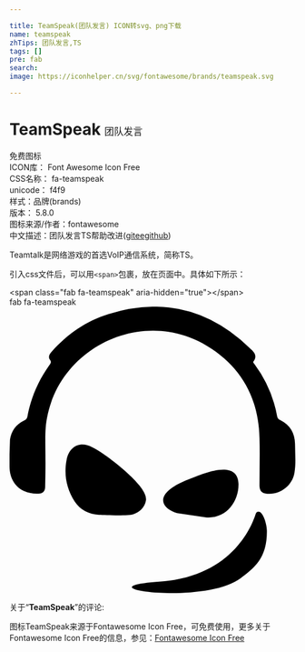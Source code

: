```yaml
---

title: TeamSpeak(团队发言) ICON转svg、png下载
name: teamspeak
zhTips: 团队发言,TS
tags: []
pre: fab
search: 
image: https://iconhelper.cn/svg/fontawesome/brands/teamspeak.svg

---
```


# TeamSpeak  <small style="font-size: 60%;font-weight: 100">团队发言</small>


<div class="detail-page">
<p>
<span><span class="badge-success badge">免费图标</span> </span>
<br/>
<span>
ICON库：
<span class="badge-secondary badge">Font Awesome Icon Free</span> 
</span>
<br/>
<span>
CSS名称：
<span class="badge-secondary badge">fa-teamspeak</span> 
</span>
<br/>
<span>
unicode：
<span class="badge-secondary badge">f4f9</span> 
<copy-btn content='f4f9' btn-title=""></copy-btn>
<copy-btn :content='String.fromCodePoint(parseInt("f4f9", 16))' btn-title="复制U"></copy-btn>
</span><br/><span>样式：<span class="badge-light badge">品牌(brands)</span></span>
<br/>
<span>
版本：
<span class="badge-secondary badge">5.8.0</span> 
</span>
<br/>
<span>图标来源/作者：<span class="badge-light badge">fontawesome</span></span> 
<br/>
<span class="zh-detail">中文描述：<span class="badge-primary badge">团队发言</span><span class="badge-primary badge">TS</span><span class="help-link"><span>帮助改进</span>(<a href="https://gitee.com/liuwave/icon-helper/edit/master/json/fontawesome/brands/teamspeak.json" target="_blank" rel="noopener noreferrer">gitee</a><a href="https://github.com/liuwave/icon-helper/edit/master/json/fontawesome/brands/teamspeak.json" target="_blank" rel="noopener noreferrer">github</a></span>)</span><br/>
</p>
</div><div class="description description alert alert-light">Teamtalk是网络游戏的首选VoIP通信系统，简称TS。</div>
<div class="alert alert-dark">
  <i class="fab fa-teamspeak fa-xs"></i>
  <i class="fab fa-teamspeak fa-sm"></i>
  <i class="fab fa-teamspeak fa-lg"></i>
  <i class="fab fa-teamspeak fa-2x"></i>
  <i class="fab fa-teamspeak fa-3x"></i>
  <i class="fab fa-teamspeak fa-5x"></i>
  <i class="fab fa-teamspeak fa-7x"></i>
</div>
<div>
  <p>引入css文件后，可以用<code>&lt;span&gt;</code>包裹，放在页面中。具体如下所示：    
  </p>
  <div class="alert alert-primary" style="font-size: 14px">
    &lt;span class="fab fa-teamspeak" aria-hidden="true"&gt;&lt;/span&gt;
    <copy-btn content='<span class="fab fa-teamspeak" aria-hidden="true"></span>'></copy-btn>
  </div>
  <div class="alert alert-secondary">
    <i class="fab fa-teamspeak"
    style="font-size: 24px"
    aria-hidden="true"></i> fab fa-teamspeak
    <copy-btn content="fab fa-teamspeak" btn-title="复制图标名称"></copy-btn>
  </div>
</div>
<div id="svg" class="svg-wrap">
<svg xmlns="http://www.w3.org/2000/svg" viewBox="0 0 512 512"><path d="M244.2 346.79c2.4-12.3-12-30-32.4-48.7-20.9-19.2-48.2-39.1-63.4-46.6-21.7-12-41.7-1.8-46.3 22.7-5 26.2 0 51.4 14.5 73.9 10.2 15.5 25.4 22.7 43.4 24 11.6.6 52.5 2.2 61.7-1 11.9-4.3 20.1-11.8 22.5-24.3zm205 20.8a5.22 5.22 0 0 0-8.3 2.4c-8 25.4-44.7 112.5-172.1 121.5-149.7 10.5 80.3 43.6 145.4-6.4 22.7-17.4 47.6-35 46.6-85.4-.4-10.1-4.9-26.69-11.6-32.1zm62-122.4c-.3-18.9-8.6-33.4-26-42.2-2.9-1.3-5-2.7-5.9-6.4A222.64 222.64 0 0 0 438.9 103c-1.1-1.5-3.5-3.2-2.2-5 8.5-11.5-.3-18-7-24.4Q321.4-31.11 177.4 13.09c-40.1 12.3-73.9 35.6-102 67.4-4 4.3-6.7 9.1-3 14.5 3 4 1.3 6.2-1 9.3C51.6 132 38.2 162.59 32.1 196c-.7 4.3-2.9 6-6.4 7.8-14.2 7-22.5 18.5-24.9 34L0 264.29v20.9c0 30.8 21 50.4 51.8 49 7.7-.3 11.7-4.3 12-11.5 2-77.5-2.4-95.4 3.7-125.8C92.1 72.39 234.3 5 345.3 65.39 411.4 102 445.7 159 447.6 234.79c.8 28.2 0 56.5 0 84.6 0 7 2.2 12.5 9.4 14.2 24.1 5 49.2-12 53.2-36.7 2.9-17.1 1-34.5 1-51.7zm-159.6 131.5c36.5 2.8 59.3-28.5 58.4-60.5-2.1-45.2-66.2-16.5-87.8-8-73.2 28.1-45 54.9-22.2 60.8z"/></svg>
</div>
<detail full-name='fa-teamspeak'></detail>
<div class="icon-detail__container">
<p>关于“<b>TeamSpeak</b>”的评论:</p>
</div>
<Vssue title="关于“TeamSpeak”的评论" />    
<div><p>图标TeamSpeak来源于Fontawesome Icon Free，可免费使用，更多关于  Fontawesome Icon Free的信息，参见：<a target="_blank" href="https://iconhelper.cn/fontawesome.html">Fontawesome Icon Free</a>
</p></div>
